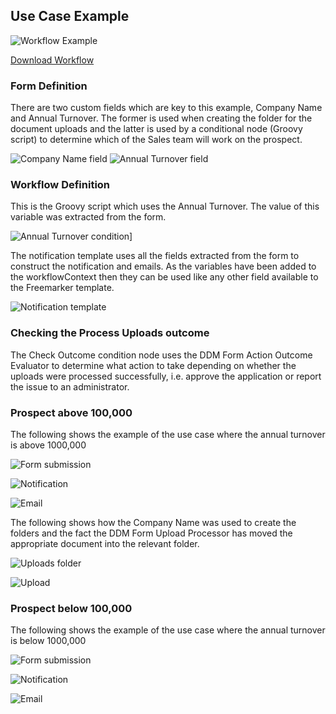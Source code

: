## Use Case Example

![Workflow Example](images/workflow-screenshot.png)

[Download Workflow](onboarding.xml "download")

### Form Definition

There are two custom fields which are key to this example, Company Name and Annual Turnover. The former is used when
creating the folder for the document uploads and the latter is used by a conditional node (Groovy script) to determine
which of the Sales team will work on the prospect.

![Company Name field](images/company-name-form-field.png)
![Annual Turnover field](images/annual-turnover-form-field.png)

### Workflow Definition

This is the Groovy script which uses the Annual Turnover. The value of this variable was extracted from the form.

![Annual Turnover condition](images/annual-turnover-condition.png)]

The notification template uses all the fields extracted from the form to construct the notification and emails. As the
variables have been added to the workflowContext then they can be used like any other field available to the Freemarker
template.

![Notification template](images/notification-template.png)

### Checking the Process Uploads outcome

The Check Outcome condition node uses the DDM Form Action Outcome Evaluator to determine what action to take depending
on whether the uploads were processed successfully, i.e. approve the application or report the issue to an administrator.

### Prospect above 100,000

The following shows the example of the use case where the annual turnover is above 1000,000

![Form submission](images/hermes-form-submission.png)

![Notification](images/hermes-notification.png)

![Email](images/hermes-email.png)

The following shows how the Company Name was used to create the folders and the fact the DDM Form Upload Processor has
moved the appropriate document into the relevant folder.

![Uploads folder](images/uploads-folder.png)

![Upload](images/hermes-upload.png)

### Prospect below 100,000

The following shows the example of the use case where the annual turnover is below 1000,000

![Form submission](images/snacksly-form-submission.png)

![Notification](images/snacksly-notification.png)

![Email](images/snacksly-email.png)